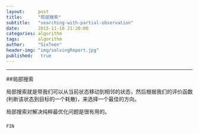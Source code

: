```yaml
---
layout:     post
title:      "局部搜索"
subtitle:   "searching-with-partial-observation"
date:       2015-11-10 21:20:00
categories: algorithm
tags:       algorithm
author:     "SixTeen"
header-img: "img/solvingReport.jpg"
published:   true
---
```




----


##局部搜索

局部搜索就是带我们可以从当前状态移动到相邻的状态，然后根据我们的评价函数(判断该状态到目标的一个耗散)，来选择一个最佳的方向。

局部搜索对解决纯粹最优化问题是很有用的。


###



    FIN